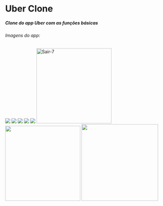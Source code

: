 # Uber Clone
##### Clone do app Uber com as funções básicas
###### Imagens do app:
![](https://media.giphy.com/media/eNA2TzpUFvi189QTOZ/giphy.gif)
![](https://media.giphy.com/media/CGg2m3PrYq1UTLIQaO/giphy.gif)
![](https://media.giphy.com/media/qBeboj1HI1fQ07f5MX/giphy.gif)
![](https://media.giphy.com/media/WeFyp5JHs7wm01aZyG/giphy.gif)
![](https://media.giphy.com/media/bClySUYzGqeHQg2gUQ/giphy.gif)
<img src="https://i.ibb.co/Vgfgr96/Sair-7.png" alt="Sair-7" width="240">
<img src="https://i.ibb.co/2ZRxJqD/Motorista-Finalizada-0.png" width="240">
<img src="https://i.ibb.co/YDgW91s/corridapassageirofinal.jpg" width="245">
